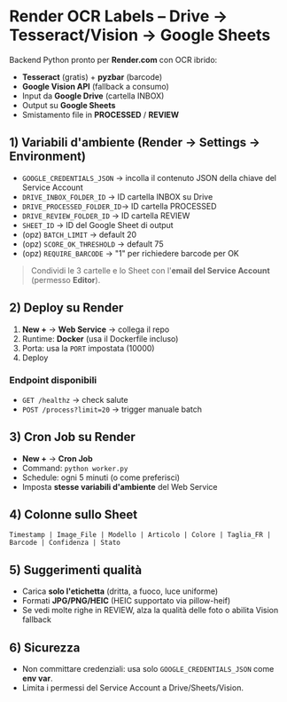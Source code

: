 # Render OCR Labels – Drive → Tesseract/Vision → Google Sheets

Backend Python pronto per **Render.com** con OCR ibrido:
- **Tesseract** (gratis) + **pyzbar** (barcode)
- **Google Vision API** (fallback a consumo)
- Input da **Google Drive** (cartella INBOX)
- Output su **Google Sheets**
- Smistamento file in **PROCESSED** / **REVIEW**

## 1) Variabili d'ambiente (Render → Settings → Environment)
- `GOOGLE_CREDENTIALS_JSON`  → incolla il contenuto JSON della chiave del Service Account
- `DRIVE_INBOX_FOLDER_ID`    → ID cartella INBOX su Drive
- `DRIVE_PROCESSED_FOLDER_ID`→ ID cartella PROCESSED
- `DRIVE_REVIEW_FOLDER_ID`   → ID cartella REVIEW
- `SHEET_ID`                 → ID del Google Sheet di output
- (opz) `BATCH_LIMIT`        → default 20
- (opz) `SCORE_OK_THRESHOLD` → default 75
- (opz) `REQUIRE_BARCODE`    → "1" per richiedere barcode per OK

> Condividi le 3 cartelle e lo Sheet con l'**email del Service Account** (permesso **Editor**).

## 2) Deploy su Render
1. **New +** → **Web Service** → collega il repo
2. Runtime: **Docker** (usa il Dockerfile incluso)
3. Porta: usa la `PORT` impostata (10000)
4. Deploy

### Endpoint disponibili
- `GET /healthz`    → check salute
- `POST /process?limit=20` → trigger manuale batch

## 3) Cron Job su Render
- **New +** → **Cron Job**
- Command: `python worker.py`
- Schedule: ogni 5 minuti (o come preferisci)
- Imposta **stesse variabili d'ambiente** del Web Service

## 4) Colonne sullo Sheet
`Timestamp | Image_File | Modello | Articolo | Colore | Taglia_FR | Barcode | Confidenza | Stato`

## 5) Suggerimenti qualità
- Carica **solo l'etichetta** (dritta, a fuoco, luce uniforme)
- Formati **JPG/PNG/HEIC** (HEIC supportato via pillow-heif)
- Se vedi molte righe in REVIEW, alza la qualità delle foto o abilita Vision fallback

## 6) Sicurezza
- Non committare credenziali: usa solo `GOOGLE_CREDENTIALS_JSON` come **env var**.
- Limita i permessi del Service Account a Drive/Sheets/Vision.
